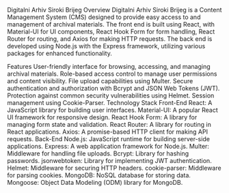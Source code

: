 Digitalni Arhiv Siroki Brijeg
Overview
Digitalni Arhiv Siroki Brijeg is a Content Management System (CMS) designed to provide easy access to and management of archival materials. The front end is built using React, with Material-UI for UI components, React Hook Form for form handling, React Router for routing, and Axios for making HTTP requests. The back end is developed using Node.js with the Express framework, utilizing various packages for enhanced functionality.

Features
User-friendly interface for browsing, accessing, and managing archival materials.
Role-based access control to manage user permissions and content visibility.
File upload capabilities using Multer.
Secure authentication and authorization with Bcrypt and JSON Web Tokens (JWT).
Protection against common security vulnerabilities using Helmet.
Session management using Cookie-Parser.
Technology Stack
Front-End
React: A JavaScript library for building user interfaces.
Material-UI: A popular React UI framework for responsive design.
React Hook Form: A library for managing form state and validation.
React Router: A library for routing in React applications.
Axios: A promise-based HTTP client for making API requests.
Back-End
Node.js: JavaScript runtime for building server-side applications.
Express: A web application framework for Node.js.
Multer: Middleware for handling file uploads.
Bcrypt: Library for hashing passwords.
jsonwebtoken: Library for implementing JWT authentication.
Helmet: Middleware for securing HTTP headers.
cookie-parser: Middleware for parsing cookies.
MongoDB: NoSQL database for storing data.
Mongoose: Object Data Modeling (ODM) library for MongoDB.
